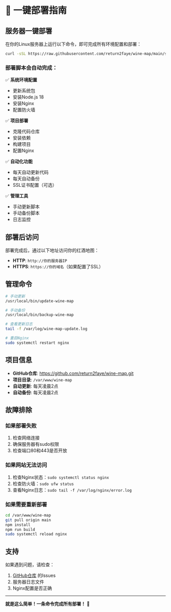 # 🚀 一键部署指南

## 服务器一键部署

在你的Linux服务器上运行以下命令，即可完成所有环境配置和部署：

```bash
curl -sSL https://raw.githubusercontent.com/return2faye/wine-map/main/server-setup.sh | bash
```

### 部署脚本会自动完成：

✅ **系统环境配置**
- 更新系统包
- 安装Node.js 18
- 安装Nginx
- 配置防火墙

✅ **项目部署**
- 克隆代码仓库
- 安装依赖
- 构建项目
- 配置Nginx

✅ **自动化功能**
- 每天自动更新代码
- 每天自动备份
- SSL证书配置（可选）

✅ **管理工具**
- 手动更新脚本
- 手动备份脚本
- 日志监控

## 部署后访问

部署完成后，通过以下地址访问你的红酒地图：
- **HTTP**: `http://你的服务器IP`
- **HTTPS**: `https://你的域名`（如果配置了SSL）

## 管理命令

```bash
# 手动更新
/usr/local/bin/update-wine-map

# 手动备份
/usr/local/bin/backup-wine-map

# 查看更新日志
tail -f /var/log/wine-map-update.log

# 重启Nginx
sudo systemctl restart nginx
```

## 项目信息

- **GitHub仓库**: https://github.com/return2faye/wine-map.git
- **项目目录**: `/var/www/wine-map`
- **自动更新**: 每天凌晨2点
- **自动备份**: 每天凌晨2点

## 故障排除

### 如果部署失败
1. 检查网络连接
2. 确保服务器有sudo权限
3. 检查端口80和443是否开放

### 如果网站无法访问
1. 检查Nginx状态：`sudo systemctl status nginx`
2. 检查防火墙：`sudo ufw status`
3. 查看Nginx日志：`sudo tail -f /var/log/nginx/error.log`

### 如果需要重新部署
```bash
cd /var/www/wine-map
git pull origin main
npm install
npm run build
sudo systemctl reload nginx
```

## 支持

如果遇到问题，请检查：
1. [GitHub仓库](https://github.com/return2faye/wine-map.git) 的Issues
2. 服务器日志文件
3. Nginx配置是否正确

---

**就是这么简单！一条命令完成所有部署！** 🎉
